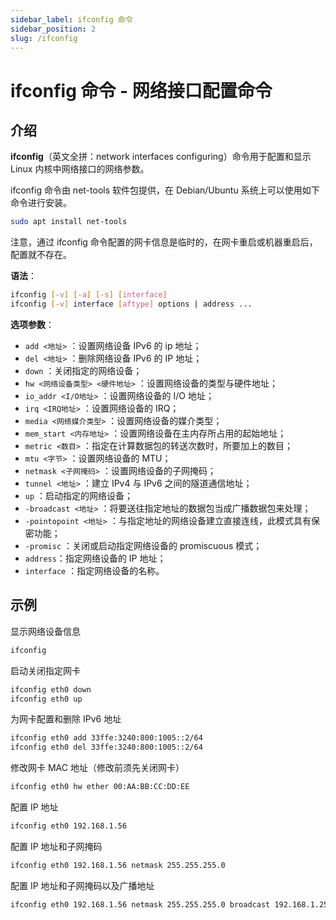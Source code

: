 ```yaml
---
sidebar_label: ifconfig 命令
sidebar_position: 2
slug: /ifconfig
---
```


# ifconfig 命令 - 网络接口配置命令



## 介绍

**ifconfig**（英文全拼：network interfaces configuring）命令用于配置和显示 Linux 内核中网络接口的网络参数。

ifconfig 命令由 net-tools 软件包提供，在 Debian/Ubuntu 系统上可以使用如下命令进行安装。

```bash
sudo apt install net-tools
```

注意，通过 ifconfig 命令配置的网卡信息是临时的，在网卡重启或机器重启后，配置就不存在。

**语法**：

```bash
ifconfig [-v] [-a] [-s] [interface]
ifconfig [-v] interface [aftype] options | address ...
```

**选项参数**：

- `add <地址>` ：设置网络设备 IPv6 的 ip 地址；
- `del <地址>` ：删除网络设备 IPv6 的 IP 地址；
- `down` ：关闭指定的网络设备；
- `hw <网络设备类型> <硬件地址>` ：设置网络设备的类型与硬件地址；
- `io_addr <I/O地址>` ：设置网络设备的 I/O 地址；
- `irq <IRQ地址>` ：设置网络设备的 IRQ；
- `media <网络媒介类型>` ：设置网络设备的媒介类型；
- `mem_start <内存地址>` ：设置网络设备在主内存所占用的起始地址；
- `metric <数目>` ：指定在计算数据包的转送次数时，所要加上的数目；
- `mtu <字节>` ：设置网络设备的 MTU；
- `netmask <子网掩码>` ：设置网络设备的子网掩码；
- `tunnel <地址>` ：建立 IPv4 与 IPv6 之间的隧道通信地址；
- `up` ：启动指定的网络设备；
- `-broadcast <地址>` ：将要送往指定地址的数据包当成广播数据包来处理；
- `-pointopoint <地址>` ：与指定地址的网络设备建立直接连线，此模式具有保密功能；
- `-promisc` ：关闭或启动指定网络设备的 promiscuous 模式；
- `address`：指定网络设备的 IP 地址；
- `interface` ：指定网络设备的名称。



## 示例

显示网络设备信息

```bash
ifconfig
```

启动关闭指定网卡

```bash
ifconfig eth0 down
ifconfig eth0 up 
```

为网卡配置和删除 IPv6 地址

```bash
ifconfig eth0 add 33ffe:3240:800:1005::2/64
ifconfig eth0 del 33ffe:3240:800:1005::2/64
```

修改网卡 MAC 地址（修改前须先关闭网卡）

```bash
ifconfig eth0 hw ether 00:AA:BB:CC:DD:EE
```

配置 IP 地址

```bash
ifconfig eth0 192.168.1.56
```

配置 IP 地址和子网掩码

```bash
ifconfig eth0 192.168.1.56 netmask 255.255.255.0
```

配置 IP 地址和子网掩码以及广播地址

```bash
ifconfig eth0 192.168.1.56 netmask 255.255.255.0 broadcast 192.168.1.255
```


